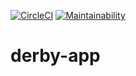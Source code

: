 [![CircleCI](https://circleci.com/gh/briceicle/derby-app.svg?style=svg)](https://circleci.com/gh/briceicle/derby-app)
[![Maintainability](https://api.codeclimate.com/v1/badges/2ef9c83fe35bbd088833/maintainability)](https://codeclimate.com/github/briceicle/derby-app/maintainability)
# derby-app
